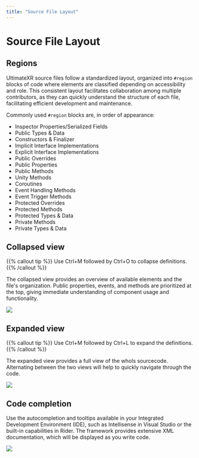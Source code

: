 ```yaml
---
title: "Source File Layout"
---
```


# Source File Layout

## Regions

UltimateXR source files follow a standardized layout, organized into `#region` blocks of code where elements are classified depending on accessibility and role. This consistent layout facilitates collaboration among multiple contributors, as they can quickly understand the structure of each file, facilitating efficient development and maintenance.

Commonly used `#region` blocks are, in order of appearance:
- Inspector Properties/Serialized Fields
- Public Types & Data
- Constructors & Finalizer
- Implicit Interface Implementations
- Explicit Interface Implementations
- Public Overrides
- Public Properties
- Public Methods
- Unity Methods
- Coroutines
- Event Handling Methods
- Event Trigger Methods
- Protected Overrides
- Protected Methods
- Protected Types & Data
- Private Methods
- Private Types & Data

## Collapsed view

{{% callout tip %}}
Use Ctrl+M followed by Ctrl+O to collapse definitions.
{{% /callout %}}

The collapsed view provides an overview of available elements and the file's organization. Public properties, events, and methods are prioritized at the top, giving immediate understanding of component usage and functionality.

![](/docs/guides/media/scripting/01Collapsed.png)

## Expanded view

{{% callout tip %}}
Use Ctrl+M followed by Ctrl+L to expand the definitions.
{{% /callout %}}

The expanded view provides a full view of the whols sourcecode.
Alternating between the two views will help to quickly navigate through the code.

![](/docs/guides/media/scripting/02Expanded.png)

## Code completion

Use the autocompletion and tooltips available in your Integrated Development Environment (IDE), such as Intellisense in Visual Studio or the built-in capabilities in Rider. The framework provides extensive XML documentation, which will be displayed as you write code.

![](/docs/guides/media/scripting/03AutoCompletion.png)
